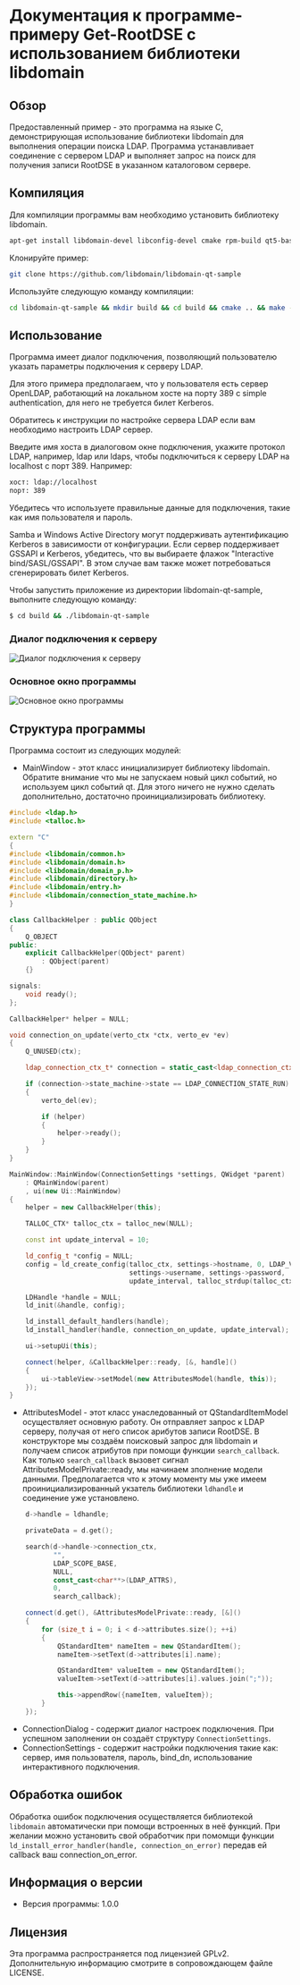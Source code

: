 # Документация к программе-примеру Get-RootDSE с использованием библиотеки libdomain

## Обзор

Предоставленный пример - это программа на языке C, демонстрирующая использование библиотеки libdomain для выполнения операции поиска LDAP. 
Программа устанавливает соединение с сервером LDAP и выполняет запрос на поиск для получения записи RootDSE в указанном каталоговом сервере.

## Компиляция

Для компиляции программы вам необходимо установить библиотеку libdomain.

```bash
apt-get install libdomain-devel libconfig-devel cmake rpm-build qt5-base-devel glib2-devel
```

Клонируйте пример:

```bash
git clone https://github.com/libdomain/libdomain-qt-sample
```

Используйте следующую команду компиляции:

```bash
cd libdomain-qt-sample && mkdir build && cd build && cmake .. && make -j `nproc`
```

## Использование

Программа имеет диалог подключения, позволяющий пользователю указать параметры подключения к серверу LDAP.

Для этого примера предполагаем, что у пользователя есть сервер OpenLDAP,
работающий на локальном хосте на порту 389 с simple authentication, для него не требуется билет Kerberos.

Обратитесь к инструкции по настройке сервера LDAP если вам необходимо настроить LDAP сервер.

Введите имя хоста в диалоговом окне подключения, укажите протокол LDAP, например, ldap или ldaps, 
чтобы подключиться к серверу LDAP на localhost с порт 389. Например:

```bash
хост: ldap://localhost
порт: 389
```

Убедитесь что используете правильные данные для подключения, такие как имя пользователя и пароль.

Samba и Windows Active Directory могут поддерживать аутентификацию Kerberos в зависимости от конфигурации. 
Если сервер поддерживает GSSAPI и Kerberos, убедитесь, что вы выбираете флажок "Interactive bind/SASL/GSSAPI". 
В этом случае вам также может потребоваться сгенерировать билет Kerberos.

Чтобы запустить приложение из директории libdomain-qt-sample, выполните следующую команду:

```bash
$ cd build && ./libdomain-qt-sample
```

### Диалог подключения к серверу
![Диалог подключения к серверу](docs/connection_dialog.png)

### Основное окно программы
![Основное окно программы](docs/rootdse.png)

## Структура программы

Программа состоит из следующих модулей:
- MainWindow - этот класс инициализирует библиотеку libdomain. Обратите внимание что мы не запускаем
новый цикл событий, но используем цикл событий qt. Для этого ничего не нужно сделать дополнительно,
достаточно проинициализировать библиотеку.

```cpp
#include <ldap.h>
#include <talloc.h>

extern "C"
{
#include <libdomain/common.h>
#include <libdomain/domain.h>
#include <libdomain/domain_p.h>
#include <libdomain/directory.h>
#include <libdomain/entry.h>
#include <libdomain/connection_state_machine.h>
}

class CallbackHelper : public QObject
{
    Q_OBJECT
public:
    explicit CallbackHelper(QObject* parent)
        : QObject(parent)
    {}

signals:
    void ready();
};

CallbackHelper* helper = NULL;

void connection_on_update(verto_ctx *ctx, verto_ev *ev)
{
    Q_UNUSED(ctx);

    ldap_connection_ctx_t* connection = static_cast<ldap_connection_ctx_t*>(verto_get_private(ev));

    if (connection->state_machine->state == LDAP_CONNECTION_STATE_RUN)
    {
        verto_del(ev);

        if (helper)
        {
            helper->ready();
        }
    }
}

MainWindow::MainWindow(ConnectionSettings *settings, QWidget *parent)
    : QMainWindow(parent)
    , ui(new Ui::MainWindow)
{
    helper = new CallbackHelper(this);

    TALLOC_CTX* talloc_ctx = talloc_new(NULL);

    const int update_interval = 10;

    ld_config_t *config = NULL;
    config = ld_create_config(talloc_ctx, settings->hostname, 0, LDAP_VERSION3, settings->bind_dn,
                              settings->username, settings->password, !settings->useSasl, false, settings->useSasl, false,
                              update_interval, talloc_strdup(talloc_ctx, ""), talloc_strdup(talloc_ctx, ""), talloc_strdup(talloc_ctx, ""));

    LDHandle *handle = NULL;
    ld_init(&handle, config);

    ld_install_default_handlers(handle);
    ld_install_handler(handle, connection_on_update, update_interval);

    ui->setupUi(this);

    connect(helper, &CallbackHelper::ready, [&, handle]()
    {
        ui->tableView->setModel(new AttributesModel(handle, this));
    });
}
```

- AttributesModel - этот класс унаследованный от QStandardItemModel осуществляет основную работу. 
Он отправляет запрос к LDAP серверу, получая от него список арибутов записи RootDSE.
В конструкторе мы создаём поисковый запрос для libdomain и получаем список атрибутов при помощи
функции `search_callback`. Как только `search_callback` вызовет сигнал AttributesModelPrivate::ready,
мы начинаем зполнение модели данными. Предполагается что к этому моменту мы уже имеем проинициализированный
укзатель библиотеки `ldhandle` и соединение уже установлено.

```cpp
    d->handle = ldhandle;

    privateData = d.get();

    search(d->handle->connection_ctx,
           "",
           LDAP_SCOPE_BASE,
           NULL,
           const_cast<char**>(LDAP_ATTRS),
           0,
           search_callback);

    connect(d.get(), &AttributesModelPrivate::ready, [&]()
    {
        for (size_t i = 0; i < d->attributes.size(); ++i)
        {
            QStandardItem* nameItem = new QStandardItem();
            nameItem->setText(d->attributes[i].name);

            QStandardItem* valueItem = new QStandardItem();
            valueItem->setText(d->attributes[i].values.join(";"));

            this->appendRow({nameItem, valueItem});
        }
    });
```

- ConnectionDialog - содержит диалог настроек подключения. При успешном заполнении он создаёт структуру `ConnectionSettings`.
- ConnectionSettings - содержит настройки подключения такие как: сервер, имя пользователя, пароль, bind_dn, использование интерактивного подключения.


## Обработка ошибок

Обработка ошибок подключения осуществляется библиотекой `libdomain` автоматически при помощи встроенных в неё функций.
При желании можно установить свой обработчик при помомщи функции `ld_install_error_handler(handle, connection_on_error)`
передав ей callback ваш connection_on_error.

## Информация о версии

- Версия программы: 1.0.0

## Лицензия

Эта программа распространяется под лицензией GPLv2. Дополнительную информацию смотрите в сопровождающем файле LICENSE.
